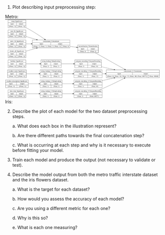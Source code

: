 1. Plot describing input preprocessing step:

Metro:
   ![img_31.png](img_31.png)
Iris:

2. Describe the plot of each model for the two dataset preprocessing steps. 
   
    a. What does each box in the illustration represent? 
   
    b. Are there different paths towards the final concatenation step? 
   
    c. What is occurring at each step and why is it necessary to execute before fitting your model. 

3. Train each model and produce the output (not necessary to validate or test). 
4. Describe the model output from both the metro traffic interstate dataset and the iris flowers dataset.
   
    a. What is the target for each dataset?
   
    b. How would you assess the accuracy of each model? 
   
    c. Are you using a different metric for each one? 
   
    d. Why is this so? 
   
    e. What is each one measuring?
   